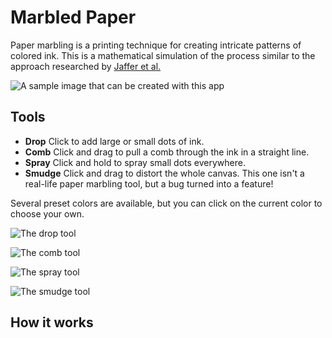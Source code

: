 # Marbled Paper

Paper marbling is a printing technique for creating intricate patterns of colored ink. This is a mathematical simulation of the process similar to the approach researched by [Jaffer et al.](http://people.csail.mit.edu/jaffer/Marbling/)

![A sample image that can be created with this app](https://cdn.glitch.com/4bad5cba-d20c-4781-9a59-72e7c21169da%2FScreen%20Shot%202019-03-15%20at%2012.19.04%20AM.png?1552623566016])

## Tools

- **Drop** Click to add large or small dots of ink.
- **Comb** Click and drag to pull a comb through the ink in a straight line.
- **Spray** Click and hold to spray small dots everywhere.
- **Smudge** Click and drag to distort the whole canvas. This one isn't a real-life paper marbling tool, but a bug turned into a feature!

Several preset colors are available, but you can click on the current color to choose your own.

![The drop tool](https://cdn.glitch.com/4bad5cba-d20c-4781-9a59-72e7c21169da%2FScreen%20Shot%202019-03-15%20at%2012.10.17%20AM.png?1552623386197)

![The comb tool](https://cdn.glitch.com/4bad5cba-d20c-4781-9a59-72e7c21169da%2FScreen%20Shot%202019-03-15%20at%2012.13.21%20AM.png?1552623385441)

![The spray tool](https://cdn.glitch.com/4bad5cba-d20c-4781-9a59-72e7c21169da%2FScreen%20Shot%202019-03-15%20at%2012.10.58%20AM.png?1552623388386)

![The smudge tool](https://cdn.glitch.com/4bad5cba-d20c-4781-9a59-72e7c21169da%2FScreen%20Shot%202019-03-15%20at%2012.15.29%20AM.png?1552623387595)

## How it works

